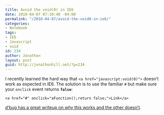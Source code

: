 ```yaml
---
title: Avoid the void(0) in IE6
date: 2010-04-07 07:10:40 -04:00
permalink: "/2010-04-07/avoid-the-void0-in-ie6/"
categories:
- Notebook
tags:
- IE6
- Javascript
- void
id: 234
author: Jonathon
layout: post
guid: http://jonathonhill.net/?p=234
---
```


I recently learned the hard way that `<a href="javascript:void(0)">` doesn&#8217;t work as expected in IE6. The solution is to use the familiar `#` but make sure your `onclick` event returns **`false`**:

`<a href="#" onclick="aFunction();return false;">Link</a>`

<a href="http://blog.reindel.com/2006/08/11/a-hrefjavascriptvoid0-avoid-the-void/" target="_blank">d&#8217;bug has a great writeup on <em>why</em> this works and the other doesn&#8217;t</a>.